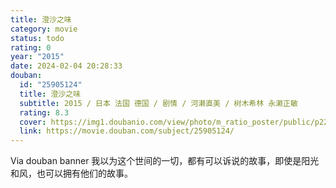 ```yaml
---
title: 澄沙之味
category: movie
status: todo
rating: 0
year: "2015"
date: 2024-02-04 20:28:33
douban:
  id: "25905124"
  title: 澄沙之味
  subtitle: 2015 / 日本 法国 德国 / 剧情 / 河濑直美 / 树木希林 永濑正敏
  rating: 8.3
  cover: https://img1.doubanio.com/view/photo/m_ratio_poster/public/p2234753078.jpg
  link: https://movie.douban.com/subject/25905124/
---
```


Via douban banner 我以为这个世间的一切，都有可以诉说的故事，即使是阳光和风，也可以拥有他们的故事。